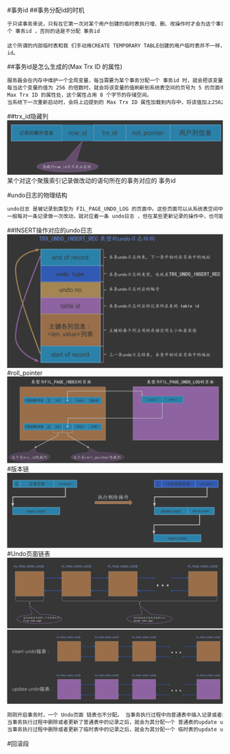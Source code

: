 #事务id
##事务分配id的时机
```asp
于只读事务来说，只有在它第一次对某个用户创建的临时表执行增、删、改操作时才会为这个事务分配一
个 事务id ，否则的话是不分配 事务id 

这个所谓的内部临时表和我 们手动用CREATE TEMPORARY TABLE创建的用户临时表并不一样，在事务回滚时并不需要把执行SELE CT语句过程中用到的内部临时表也回滚，在执行SELECT语句用到内部临时表时并不会为它分配事务
id。
```
##事务id是怎么生成的(Max Trx ID 的属性)
```asp
服务器会在内存中维护一个全局变量，每当需要为某个事务分配一个 事务id 时，就会把该变量的值当作 事 务id 分配给该事务，并且把该变量自增1。
每当这个变量的值为 256 的倍数时，就会将该变量的值刷新到系统表空间的页号为 5 的页面中一个称之为
Max Trx ID 的属性处，这个属性占用 8 个字节的存储空间。
当系统下一次重新启动时，会将上边提到的 Max Trx ID 属性加载到内存中，将该值加上256之后赋值给我们 前边提到的全局变量(因为在上次关机时该全局变量的值可能大于 Max Trx ID 属性值)
```
##trx_id隐藏列
![](.z_9_mysql_02_undo_max-trx-id_trx-id_images/d8354260.png)
某个对这个聚簇索引记录做改动的语句所在的事务对应的 事务id 

#undo日志的物理结构
```asp
undo日志 是被记录到类型为 FIL_PAGE_UNDO_LOG 的页面中。这些页面可以从系统表空间中分配，也可以从一种专门存放 undo 日志 的表空间，也就是所谓的 undo tablespace 中分配
一般每对一条记录做一次改动，就对应着一条 undo日志 ，但在某些更新记录的操作中，也可能会对应着2 条 undo日志 
```
##INSERT操作对应的undo日志
![](.z_9_mysql_02_undo_事务id_事务原子性_回滚段_images/1fc3860b.png)
#roll_pointer
![](.z_9_mysql_02_undo_事务id_事务原子性_回滚段_images/7dce8c2c.png)
#版本链
![](.z_9_mysql_02_undo_事务id_事务原子性_回滚段_images/defd2875.png)
#Undo页面链表
![](.z_9_mysql_02_undo_事务id_事务原子性_回滚段_images/8ccc578a.png)
![](.z_9_mysql_02_undo_事务id_事务原子性_回滚段_images/114a456a.png)
```asp
刚刚开启事务时，一个 Undo页面 链表也不分配。 当事务执行过程中向普通表中插入记录或者执行更新记录主键的操作之后，就会为其分配一个 普通表的 insert undo链表 。
当事务执行过程中删除或者更新了普通表中的记录之后，就会为其分配一个 普通表的update undo链表 。 当事务执行过程中向临时表中插入记录或者执行更新记录主键的操作之后，就会为其分配一个 临时表的 insert undo链表 。
当事务执行过程中删除或者更新了临时表中的记录之后，就会为其分配一个 临时表的update undo链表
```
#回滚段
